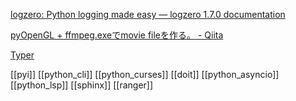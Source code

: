 [logzero: Python logging made easy — logzero 1.7.0 documentation](https://logzero.readthedocs.io/en/latest/)

[pyOpenGL + ffmpeg.exeでmovie fileを作る。 - Qiita](https://qiita.com/gaziya5/items/42b9856849fbe98e40d7)

[Typer](https://typer.tiangolo.com/)


[[pyi]]
[[python_cli]]
[[python_curses]]
[[doit]]
[[python_asyncio]]
[[python_lsp]]
[[sphinx]]
[[ranger]]
